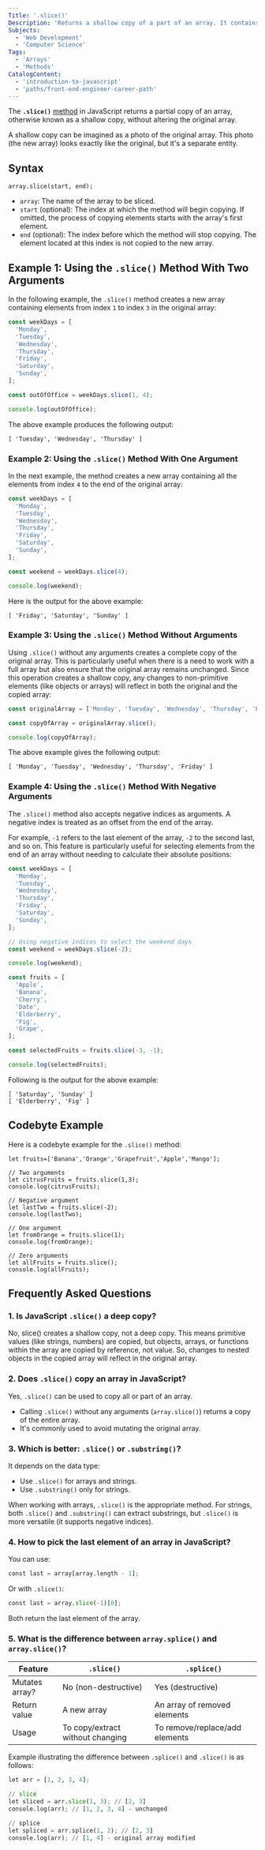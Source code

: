```yaml
---
Title: '.slice()'
Description: 'Returns a shallow copy of a part of an array. It contains references to the sliced elements in the original array, not the elements themselves.'
Subjects:
  - 'Web Development'
  - 'Computer Science'
Tags:
  - 'Arrays'
  - 'Methods'
CatalogContent:
  - 'introduction-to-javascript'
  - 'paths/front-end-engineer-career-path'
---
```


The **`.slice()`** [method](https://www.codecademy.com/resources/docs/javascript/methods) in JavaScript returns a partial copy of an array, otherwise known as a shallow copy, without altering the original array.

A shallow copy can be imagined as a photo of the original array. This photo (the new array) looks exactly like the original, but it's a separate entity.

## Syntax

```pseudo
array.slice(start, end);
```

- `array`: The name of the array to be sliced.
- `start` (optional): The index at which the method will begin copying. If omitted, the process of copying elements starts with the array's first element.
- `end` (optional): The index before which the method will stop copying. The element located at this index is not copied to the new array.

## Example 1: Using the `.slice()` Method With Two Arguments

In the following example, the `.slice()` method creates a new array containing elements from index `1` to index `3` in the original array:

```js
const weekDays = [
  'Monday',
  'Tuesday',
  'Wednesday',
  'Thursday',
  'Friday',
  'Saturday',
  'Sunday',
];

const outOfOffice = weekDays.slice(1, 4);

console.log(outOfOffice);
```

The above example produces the following output:

```shell
[ 'Tuesday', 'Wednesday', 'Thursday' ]
```

### Example 2: Using the `.slice()` Method With One Argument

In the next example, the method creates a new array containing all the elements from index `4` to the end of the original array:

```js
const weekDays = [
  'Monday',
  'Tuesday',
  'Wednesday',
  'Thursday',
  'Friday',
  'Saturday',
  'Sunday',
];

const weekend = weekDays.slice(4);

console.log(weekend);
```

Here is the output for the above example:

```shell
[ 'Friday', 'Saturday', 'Sunday' ]
```

### Example 3: Using the `.slice()` Method Without Arguments

Using `.slice()` without any arguments creates a complete copy of the original array. This is particularly useful when there is a need to work with a full array but also ensure that the original array remains unchanged. Since this operation creates a shallow copy, any changes to non-primitive elements (like objects or arrays) will reflect in both the original and the copied array:

```js
const originalArray = ['Monday', 'Tuesday', 'Wednesday', 'Thursday', 'Friday'];

const copyOfArray = originalArray.slice();

console.log(copyOfArray);
```

The above example gives the following output:

```shell
[ 'Monday', 'Tuesday', 'Wednesday', 'Thursday', 'Friday' ]
```

### Example 4: Using the `.slice()` Method With Negative Arguments

The `.slice()` method also accepts negative indices as arguments. A negative index is treated as an offset from the end of the array.

For example, `-1` refers to the last element of the array, `-2` to the second last, and so on. This feature is particularly useful for selecting elements from the end of an array without needing to calculate their absolute positions:

```js
const weekDays = [
  'Monday',
  'Tuesday',
  'Wednesday',
  'Thursday',
  'Friday',
  'Saturday',
  'Sunday',
];

// Using negative indices to select the weekend days
const weekend = weekDays.slice(-2);

console.log(weekend);

const fruits = [
  'Apple',
  'Banana',
  'Cherry',
  'Date',
  'Elderberry',
  'Fig',
  'Grape',
];

const selectedFruits = fruits.slice(-3, -1);

console.log(selectedFruits);
```

Following is the output for the above example:

```shell
[ 'Saturday', 'Sunday' ]
[ 'Elderberry', 'Fig' ]
```

## Codebyte Example

Here is a codebyte example for the `.slice()` method:

```codebyte/js
let fruits=['Banana','Orange','Grapefruit','Apple','Mango'];

// Two arguments
let citrusFruits = fruits.slice(1,3);
console.log(citrusFruits);

// Negative argument
let lastTwo = fruits.slice(-2);
console.log(lastTwo);

// One argument
let fromOrange = fruits.slice(1);
console.log(fromOrange);

// Zero arguments
let allFruits = fruits.slice();
console.log(allFruits);
```

## Frequently Asked Questions

### 1. Is JavaScript `.slice()` a deep copy?

No, slice() creates a shallow copy, not a deep copy. This means primitive values (like strings, numbers) are copied, but objects, arrays, or functions within the array are copied by reference, not value. So, changes to nested objects in the copied array will reflect in the original array.

### 2. Does `.slice()` copy an array in JavaScript?

Yes, `.slice()` can be used to copy all or part of an array.

- Calling `.slice()` without any arguments (`array.slice()`) returns a copy of the entire array.
- It's commonly used to avoid mutating the original array.

### 3. Which is better: `.slice()` or `.substring()`?

It depends on the data type:

- Use `.slice()` for arrays and strings.
- Use `.substring()` only for strings.

When working with arrays, `.slice()` is the appropriate method. For strings, both `.slice()` and `.substring()` can extract substrings, but `.slice()` is more versatile (it supports negative indices).

### 4. How to pick the last element of an array in JavaScript?

You can use:

```py
const last = array[array.length - 1];
```

Or with `.slice()`:

```py
const last = array.slice(-1)[0];
```

Both return the last element of the array.

### 5. What is the difference between `array.splice()` and `array.slice()`?

| Feature        | `.slice()`                       | `.splice()`                    |
| -------------- | -------------------------------- | ------------------------------ |
| Mutates array? | No (non-destructive)             | Yes (destructive)              |
| Return value   | A new array                      | An array of removed elements   |
| Usage          | To copy/extract without changing | To remove/replace/add elements |

Example illustrating the difference between `.splice()` and `.slice()` is as follows:

```py
let arr = [1, 2, 3, 4];

// slice
let sliced = arr.slice(1, 3); // [2, 3]
console.log(arr); // [1, 2, 3, 4] - unchanged

// splice
let spliced = arr.splice(1, 2); // [2, 3]
console.log(arr); // [1, 4] - original array modified
```
